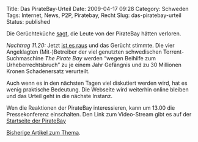 Title: Das PirateBay-Urteil
Date: 2009-04-17 09:28
Category: Schweden
Tags: Internet, News, P2P, Piratebay, Recht
Slug: das-piratebay-urteil
Status: published

Die Gerüchteküche [sagt](http://twitter.com/brokep/status/1540516765),
die Leute von der PirateBay hätten verloren.

*Nachtrag 11.20:* Jetzt [ist es
raus](http://www.dn.se/kultur-noje/musik/the-pirate-bay-fallda-1.846239)
und das Gerücht stimmte. Die vier Angeklagten (Mit-)Betreiber der viel
genutzten schwedischen Torrent-Suchmaschine *The Pirate Bay* werden
“wegen Beihilfe zum Urheberrechtsbruch” zu je einem Jahr Gefängnis und
zu 30 Millionen Kronen Schadenersatz verurteilt.

Auch wenn es in den nächsten Tagen viel diskutiert werden wird, hat es
wenig praktische Bedeutung. Die Webseite wird weiterhin online bleiben
und das Urteil geht in die nächste Instanz.

Wen die Reaktionen der PirateBay interessieren, kann um 13.00 die
Pressekonferenz einschalten. Den Link zum Video-Stream gibt es auf der
[Startseite der PirateBay](http://thepiratebay.org/)

[Bisherige Artikel zum Thema](http://www.fiket.de/tag/piratebay).

